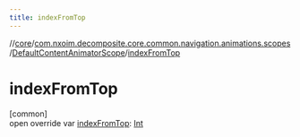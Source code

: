 ```yaml
---
title: indexFromTop
---
```

//[core](../../../index.html)/[com.nxoim.decomposite.core.common.navigation.animations.scopes](../index.html)/[DefaultContentAnimatorScope](index.html)/[indexFromTop](index-from-top.html)



# indexFromTop



[common]\
open override var [indexFromTop](index-from-top.html): [Int](https://kotlinlang.org/api/latest/jvm/stdlib/kotlin/-int/index.html)




